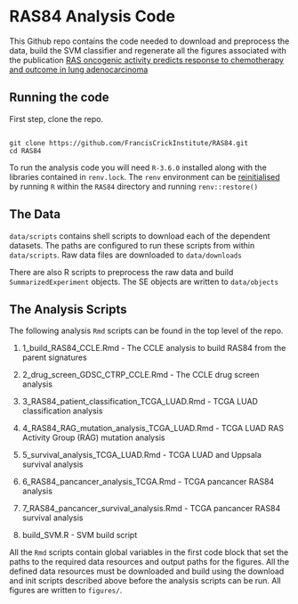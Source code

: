 
# RAS84 Analysis Code

This Github repo contains the code needed to download and preprocess
the data, build the SVM classifier and regenerate all the figures
associated with the publication [RAS oncogenic activity predicts
response to chemotherapy and outcome in lung
adenocarcinoma](https://www.nature.com/articles/s41467-022-33290-0)

## Running the code

First step, clone the repo.

```

git clone https://github.com/FrancisCrickInstitute/RAS84.git
cd RAS84

```

To run the analysis code you will need `R-3.6.0` installed along with
the libraries contained in `renv.lock`. The `renv` environment can be
[reinitialised](https://rstudio.github.io/renv/articles/collaborating.html)
by running `R` within the `RAS84` directory and running `renv::restore()`


## The Data

`data/scripts` contains shell scripts to download each of the
dependent datasets. The paths are configured to run these scripts from
within `data/scripts`. Raw data files are downloaded to
`data/downloads`

There are also R scripts to preprocess the raw data and build
`SummarizedExperiment` objects. The SE objects are written to
`data/objects`

## The Analysis Scripts

The following analysis `Rmd` scripts can be found in the top level of
the repo.

1. 1_build_RAS84_CCLE.Rmd - The CCLE analysis to build RAS84 from the
parent signatures

2. 2_drug_screen_GDSC_CTRP_CCLE.Rmd - The CCLE drug screen analysis

3. 3_RAS84_patient_classification_TCGA_LUAD.Rmd - TCGA LUAD classification analysis

4. 4_RAS84_RAG_mutation_analysis_TCGA_LUAD.Rmd - TCGA LUAD RAS Activity Group (RAG) mutation analysis

5. 5_survival_analysis_TCGA_LUAD.Rmd - TCGA LUAD and Uppsala survival
   analysis
   
6. 6_RAS84_pancancer_analysis_TCGA.Rmd - TCGA pancancer RAS84 analysis

7. 7_RAS84_pancancer_survival_analysis.Rmd - TCGA pancancer RAS84
survival analysis

8. build_SVM.R - SVM build script

All the `Rmd` scripts contain global variables in the first code block
that set the paths to the required data resources and output paths for the
figures. All the defined data resources must be downloaded and build
using the download and init scripts described above before the
analysis scripts can be run. All figures are written to `figures/`. 


